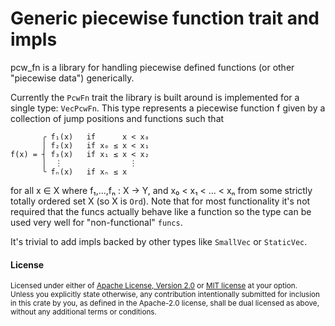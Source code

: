 Generic piecewise function trait and impls
===========================

pcw_fn is a library for handling piecewise defined functions (or other "piecewise
data") generically.

Currently the `PcwFn` trait the library is built around is implemented for
a single type: `VecPcwFn`. This type represents a piecewise function f given
by a collection of jump positions and functions such that
```
       ╭ f₁(x)   if      x < x₀
       │ f₂(x)   if x₀ ≤ x < x₁
f(x) = ┤ f₃(x)   if x₁ ≤ x < x₂
       │  ⋮               ⋮
       ╰ fₙ(x)   if xₙ ≤ x
```

for all x ∈ X where
    f₁,...,fₙ : X -> Y, and
    x₀ < x₁ < ... < xₙ
from some strictly totally ordered set X (so X is `Ord`). Note that for most functionality it's not required that the funcs actually behave like a function so the type can be used very well for "non-functional" `funcs`.

It's trivial to add impls backed by other types like `SmallVec` or `StaticVec`.

#### License

<sup>
Licensed under either of <a href="LICENSE-APACHE">Apache License, Version
2.0</a> or <a href="LICENSE-MIT">MIT license</a> at your option.
</sup>

<br>

<sub>
Unless you explicitly state otherwise, any contribution intentionally submitted
for inclusion in this crate by you, as defined in the Apache-2.0 license, shall
be dual licensed as above, without any additional terms or conditions.
</sub>
